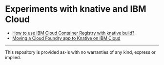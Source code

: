 # Experiments with knative and IBM Cloud

* [How to use IBM Cloud Container Registry with knative build?](./container-registry/README.md)
* [Moving a Cloud Foundry app to Knative on IBM Cloud](./logistics-wizard/README.md)

---

This repository is provided as-is with no warranties of any kind, express or implied.

